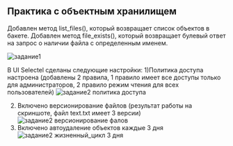 ## Практика с объектным хранилищем 

Добавлен метод list_files(), который возвращает список объектов в бакете.
Добавлен метод file_exists(), который возвращает булевый ответ на запрос о наличии файла с определенным именем.

![задание1](https://github.com/user-attachments/assets/03a581b0-4a05-4a2f-8080-f94796a62148)


В UI Selectel сделаны следующие настройки: 1)Политика доступа настроена (добавлены 2 правила, 1 правило имеет все доступы только для администраторов, 2 правило режим чтения для всех пользователей)
![задание2 политика доступа](https://github.com/user-attachments/assets/62c184cb-b7ab-49c6-8800-cebfc8ef4f36)

2) Включено версионирование файлов  (результат работы на скриншоте, файл text.txt имеет 3 версии)
![задание2 версионирование фалов](https://github.com/user-attachments/assets/af2a657b-3def-47fa-b9d0-ddc08791ec5f)
3) Включено автоудаление объектов каждые 3 дня
![задание2 жизненный_цикл 3 дня](https://github.com/user-attachments/assets/16fbc0af-a2d5-4d8f-9bc5-036a0b3c6e53)

